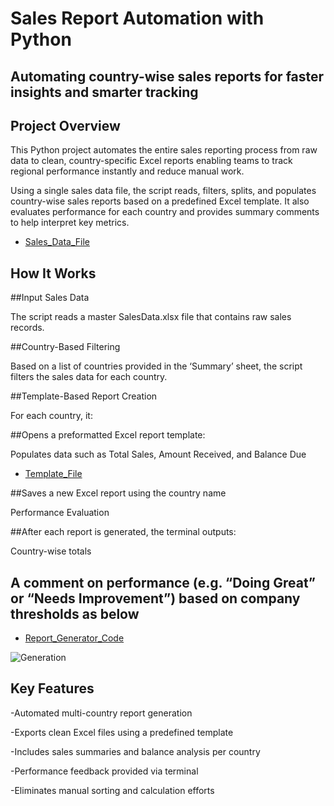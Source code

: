 # Sales Report Automation with Python
## Automating country-wise sales reports for faster insights and smarter tracking

## Project Overview
This Python project automates the entire sales reporting process from raw data to clean, country-specific Excel reports enabling teams to track regional performance instantly and reduce manual work.

Using a single sales data file, the script reads, filters, splits, and populates country-wise sales reports based on a predefined Excel template. It also evaluates performance for each country and provides summary comments to help interpret key metrics.

- <a href= "https://github.com/salmanshariff07/Due_Report_Automation_Python/blob/main/Sales_Data.xlsx">Sales_Data_File</a>

## How It Works
##Input Sales Data

The script reads a master SalesData.xlsx file that contains raw sales records.

##Country-Based Filtering

Based on a list of countries provided in the ‘Summary’ sheet, the script filters the sales data for each country.

##Template-Based Report Creation

For each country, it:

##Opens a preformatted Excel report template:

Populates data such as Total Sales, Amount Received, and Balance Due
- <a href="https://github.com/salmanshariff07/Due_Report_Automation_Python/blob/main/Template.xlsx">Template_File</a>

##Saves a new Excel report using the country name

Performance Evaluation

##After each report is generated, the terminal outputs:

Country-wise totals

## A comment on performance (e.g. “Doing Great” or “Needs Improvement”) based on company thresholds as below

- <a href="https://github.com/salmanshariff07/Due_Report_Automation_Python/blob/main/ReportGenerator.py">Report_Generator_Code</a>

![Generation](https://github.com/user-attachments/assets/1d756e50-9610-4590-afb0-765cb21c9b57)


## Key Features
-Automated multi-country report generation

-Exports clean Excel files using a predefined template

-Includes sales summaries and balance analysis per country

-Performance feedback provided via terminal

-Eliminates manual sorting and calculation efforts

